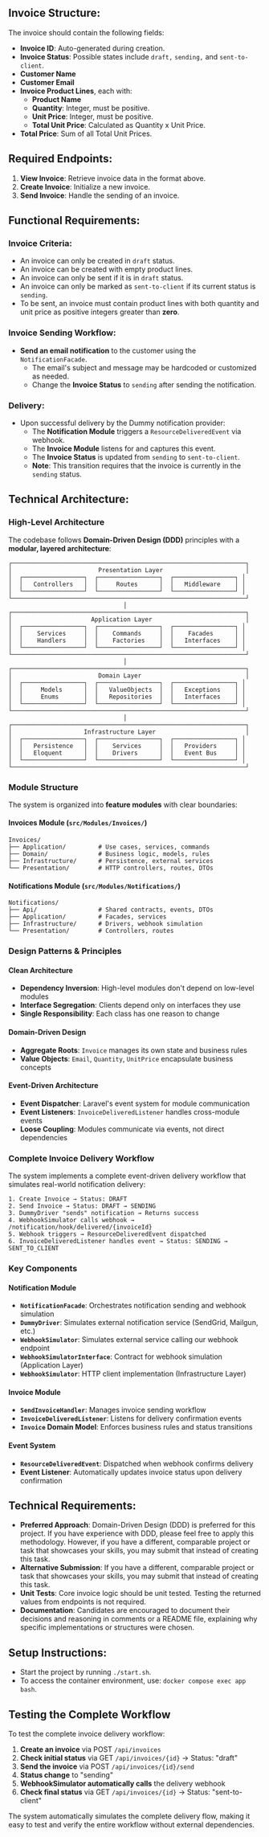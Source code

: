 ## Invoice Structure:

The invoice should contain the following fields:
* **Invoice ID**: Auto-generated during creation.
* **Invoice Status**: Possible states include `draft,` `sending,` and `sent-to-client`.
* **Customer Name** 
* **Customer Email** 
* **Invoice Product Lines**, each with:
  * **Product Name**
  * **Quantity**: Integer, must be positive. 
  * **Unit Price**: Integer, must be positive.
  * **Total Unit Price**: Calculated as Quantity x Unit Price. 
* **Total Price**: Sum of all Total Unit Prices.

## Required Endpoints:

1. **View Invoice**: Retrieve invoice data in the format above.
2. **Create Invoice**: Initialize a new invoice.
3. **Send Invoice**: Handle the sending of an invoice.

## Functional Requirements:

### Invoice Criteria:

* An invoice can only be created in `draft` status. 
* An invoice can be created with empty product lines. 
* An invoice can only be sent if it is in `draft` status. 
* An invoice can only be marked as `sent-to-client` if its current status is `sending`. 
* To be sent, an invoice must contain product lines with both quantity and unit price as positive integers greater than **zero**.

### Invoice Sending Workflow:

* **Send an email notification** to the customer using the `NotificationFacade`. 
  * The email's subject and message may be hardcoded or customized as needed. 
  * Change the **Invoice Status** to `sending` after sending the notification.

### Delivery:

* Upon successful delivery by the Dummy notification provider:
  * The **Notification Module** triggers a `ResourceDeliveredEvent` via webhook.
  * The **Invoice Module** listens for and captures this event.
  * The **Invoice Status** is updated from `sending` to `sent-to-client`.
  * **Note**: This transition requires that the invoice is currently in the `sending` status.

## Technical Architecture:

### High-Level Architecture

The codebase follows **Domain-Driven Design (DDD)** principles with a **modular, layered architecture**:

```
┌─────────────────────────────────────────────────────────────────┐
│                        Presentation Layer                       │
│  ┌─────────────────┐  ┌─────────────────┐  ┌─────────────────┐ │
│  │   Controllers   │  │     Routes      │  │   Middleware    │ │
│  └─────────────────┘  └─────────────────┘  └─────────────────┘ │
└─────────────────────────────────────────────────────────────────┘
                                │
┌─────────────────────────────────────────────────────────────────┐
│                      Application Layer                          │
│  ┌─────────────────┐  ┌─────────────────┐  ┌─────────────────┐ │
│  │    Services     │  │    Commands     │  │    Facades      │ │
│  │    Handlers     │  │    Factories    │  │   Interfaces    │ │
│  └─────────────────┘  └─────────────────┘  └─────────────────┘ │
└─────────────────────────────────────────────────────────────────┘
                                │
┌─────────────────────────────────────────────────────────────────┐
│                        Domain Layer                             │
│  ┌─────────────────┐  ┌─────────────────┐  ┌─────────────────┐ │
│  │     Models      │  │   ValueObjects  │  │   Exceptions    │ │
│  │     Enums       │  │   Repositories  │  │   Interfaces    │ │
│  └─────────────────┘  └─────────────────┘  └─────────────────┘ │
└─────────────────────────────────────────────────────────────────┘
                                │
┌─────────────────────────────────────────────────────────────────┐
│                    Infrastructure Layer                         │
│  ┌─────────────────┐  ┌─────────────────┐  ┌─────────────────┐ │
│  │   Persistence   │  │    Services     │  │   Providers     │ │
│  │   Eloquent      │  │    Drivers      │  │   Event Bus     │ │
│  └─────────────────┘  └─────────────────┘  └─────────────────┘ │
└─────────────────────────────────────────────────────────────────┘
```

### Module Structure

The system is organized into **feature modules** with clear boundaries:

#### **Invoices Module** (`src/Modules/Invoices/`)
```
Invoices/
├── Application/         # Use cases, services, commands
├── Domain/              # Business logic, models, rules
├── Infrastructure/      # Persistence, external services
└── Presentation/        # HTTP controllers, routes, DTOs
```

#### **Notifications Module** (`src/Modules/Notifications/`)
```
Notifications/
├── Api/                 # Shared contracts, events, DTOs
├── Application/         # Facades, services
├── Infrastructure/      # Drivers, webhook simulation
└── Presentation/        # Controllers, routes
```

### Design Patterns & Principles

#### **Clean Architecture**
- **Dependency Inversion**: High-level modules don't depend on low-level modules
- **Interface Segregation**: Clients depend only on interfaces they use
- **Single Responsibility**: Each class has one reason to change

#### **Domain-Driven Design**
- **Aggregate Roots**: `Invoice` manages its own state and business rules
- **Value Objects**: `Email`, `Quantity`, `UnitPrice` encapsulate business concepts

#### **Event-Driven Architecture**
- **Event Dispatcher**: Laravel's event system for module communication
- **Event Listeners**: `InvoiceDeliveredListener` handles cross-module events
- **Loose Coupling**: Modules communicate via events, not direct dependencies

### Complete Invoice Delivery Workflow

The system implements a complete event-driven delivery workflow that simulates real-world notification delivery:

```
1. Create Invoice → Status: DRAFT
2. Send Invoice → Status: DRAFT → SENDING
3. DummyDriver "sends" notification → Returns success
4. WebhookSimulator calls webhook → /notification/hook/delivered/{invoiceId}
5. Webhook triggers → ResourceDeliveredEvent dispatched
6. InvoiceDeliveredListener handles event → Status: SENDING → SENT_TO_CLIENT
```

### Key Components

#### **Notification Module**
- **`NotificationFacade`**: Orchestrates notification sending and webhook simulation
- **`DummyDriver`**: Simulates external notification service (SendGrid, Mailgun, etc.)
- **`WebhookSimulator`**: Simulates external service calling our webhook endpoint
- **`WebhookSimulatorInterface`**: Contract for webhook simulation (Application Layer)
- **`WebhookSimulator`**: HTTP client implementation (Infrastructure Layer)

#### **Invoice Module**
- **`SendInvoiceHandler`**: Manages invoice sending workflow
- **`InvoiceDeliveredListener`**: Listens for delivery confirmation events
- **`Invoice` Domain Model**: Enforces business rules and status transitions

#### **Event System**
- **`ResourceDeliveredEvent`**: Dispatched when webhook confirms delivery
- **Event Listener**: Automatically updates invoice status upon delivery confirmation

## Technical Requirements:

* **Preferred Approach**: Domain-Driven Design (DDD) is preferred for this project. If you have experience with DDD, please feel free to apply this methodology. However, if you have a different, comparable project or task that showcases your skills, you may submit that instead of creating this task.
* **Alternative Submission**: If you have a different, comparable project or task that showcases your skills, you may submit that instead of creating this task.
* **Unit Tests**: Core invoice logic should be unit tested. Testing the returned values from endpoints is not required.
* **Documentation**: Candidates are encouraged to document their decisions and reasoning in comments or a README file, explaining why specific implementations or structures were chosen.

## Setup Instructions:

* Start the project by running `./start.sh`.
* To access the container environment, use: `docker compose exec app bash`.

## Testing the Complete Workflow

To test the complete invoice delivery workflow:

1. **Create an invoice** via POST `/api/invoices`
2. **Check initial status** via GET `/api/invoices/{id}` → Status: "draft"
3. **Send the invoice** via POST `/api/invoices/{id}/send`
4. **Status change** to "sending"
5. **WebhookSimulator automatically calls** the delivery webhook
6. **Check final status** via GET `/api/invoices/{id}` → Status: "sent-to-client"

The system automatically simulates the complete delivery flow, making it easy to test and verify the entire workflow without external dependencies.
